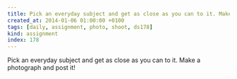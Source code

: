 ```yaml
---
title: Pick an everyday subject and get as close as you can to it. Make a photograph and post it!
created_at: 2014-01-06 01:00:00 +0100
tags: [daily, assignment, photo, shoot, ds178]
kind: assignment
index: 178
---
```


Pick an everyday subject and get as close as you can to it. Make a photograph and post it!
